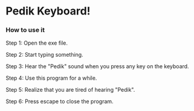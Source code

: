 # Pedik Keyboard!

### How to use it
Step 1: Open the exe file.

Step 2: Start typing something.

Step 3: Hear the "Pedik" sound when you press any key on the keyboard.

Step 4: Use this program for a while.

Step 5: Realize that you are tired of hearing "Pedik".

Step 6: Press escape to close the program.

